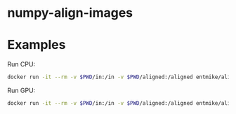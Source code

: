 # numpy-align-images

# Examples

Run CPU:

```bash
docker run -it --rm -v $PWD/in:/in -v $PWD/aligned:/aligned entmike/align-images:cpu
```

Run GPU:

```bash
docker run -it --rm -v $PWD/in:/in -v $PWD/aligned:/aligned entmike/align-images:gpu
```